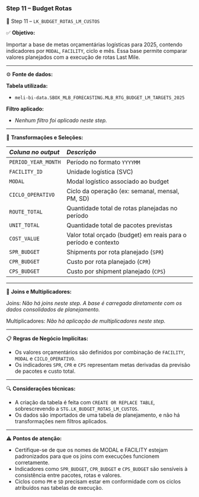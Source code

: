 ### Step 11 – Budget Rotas

🔹 Step 11 – `LK_BUDGET_ROTAS_LM_CUSTOS`

✅ **Objetivo:**

Importar a base de metas orçamentárias logísticas para 2025, contendo indicadores por `MODAL`, `FACILITY`, ciclo e mês. Essa base permite comparar valores planejados com a execução de rotas Last Mile.

---

⚙️ **Fonte de dados:**

**Tabela utilizada:**
- `meli-bi-data.SBOX_MLB_FORECASTING.MLB_RTG_BUDGET_LM_TARGETS_2025`

**Filtro aplicado:**
- *Nenhum filtro foi aplicado neste step.*

---

📐 **Transformações e Seleções:**

| *Coluna no output*    | *Descrição*                                                             |
| :-------------------- | :---------------------------------------------------------------------- |
| `PERIOD_YEAR_MONTH`   | Período no formato `YYYYMM`                                             |
| `FACILITY_ID`         | Unidade logística (SVC)                                                 |
| `MODAL`               | Modal logístico associado ao budget                                     |
| `CICLO_OPERATIVO`     | Ciclo da operação (ex: semanal, mensal, PM, SD)                         |
| `ROUTE_TOTAL`         | Quantidade total de rotas planejadas no período                         |
| `UNIT_TOTAL`          | Quantidade total de pacotes previstas                                   |
| `COST_VALUE`          | Valor total orçado (budget) em reais para o período e contexto          |
| `SPR_BUDGET`          | Shipments por rota planejado (`SPR`)                                    |
| `CPR_BUDGET`          | Custo por rota planejado (`CPR`)                                        |
| `CPS_BUDGET`          | Custo por shipment planejado (`CPS`)                                    |

---

🔁 **Joins e Multiplicadores:**

Joins: *Não há joins neste step. A base é carregada diretamente com os dados consolidados de planejamento.*

Multiplicadores: *Não há aplicação de multiplicadores neste step.*

---

📋 **Regras de Negócio Implícitas:**

- Os valores orçamentários são definidos por combinação de `FACILITY`, `MODAL` e `CICLO_OPERATIVO`.
- Os indicadores `SPR`, `CPR` e `CPS` representam metas derivadas da previsão de pacotes e custo total.

---

🔍 **Considerações técnicas:**

- A criação da tabela é feita com `CREATE OR REPLACE TABLE`, sobrescrevendo a `STG.LK_BUDGET_ROTAS_LM_CUSTOS`.
- Os dados são importados de uma tabela de planejamento, e não há transformações nem filtros aplicados.

---

⚠️ **Pontos de atenção:**

- Certifique-se de que os nomes de MODAL e FACILITY estejam padronizados para que os joins com execuções funcionem corretamente.
- Indicadores como `SPR_BUDGET`, `CPR_BUDGET` e `CPS_BUDGET` são sensíveis à consistência entre pacotes, rotas e valores.
- Ciclos como `PM` e `SD` precisam estar em conformidade com os ciclos atribuídos nas tabelas de execução.
